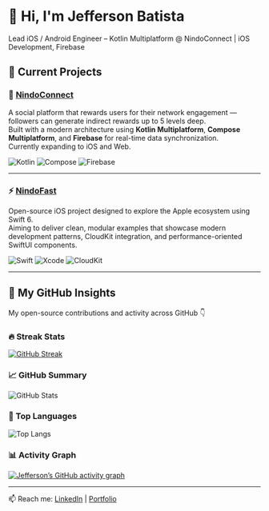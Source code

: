 # 👋 Hi, I'm Jefferson Batista  
Lead iOS / Android Engineer – Kotlin Multiplatform @ NindoConnect | iOS Development, Firebase

## 🚀 Current Projects

### 🧩 [NindoConnect](https://play.google.com/store/apps/details?id=com.nindo.connect&pcampaignid=web_share)
A social platform that rewards users for their network engagement — followers can generate indirect rewards up to 5 levels deep.  
Built with a modern architecture using **Kotlin Multiplatform**, **Compose Multiplatform**, and **Firebase** for real-time data synchronization.  
Currently expanding to iOS and Web.

![Kotlin](https://img.shields.io/badge/Kotlin-0095D5?style=for-the-badge&logo=kotlin&logoColor=white)
![Compose](https://img.shields.io/badge/Compose_Multiplatform-4285F4?style=for-the-badge&logo=jetpackcompose&logoColor=white)
![Firebase](https://img.shields.io/badge/Firebase-FFCA28?style=for-the-badge&logo=firebase&logoColor=black)

---

### ⚡ [NindoFast](https://github.com/Jeffersons/NindoFast)
Open-source iOS project designed to explore the Apple ecosystem using Swift 6.  
Aiming to deliver clean, modular examples that showcase modern development patterns, CloudKit integration, and performance-oriented SwiftUI components.

![Swift](https://img.shields.io/badge/Swift-F05138?style=for-the-badge&logo=swift&logoColor=white)
![Xcode](https://img.shields.io/badge/Xcode-147EFB?style=for-the-badge&logo=xcode&logoColor=white)
![CloudKit](https://img.shields.io/badge/CloudKit-0A84FF?style=for-the-badge&logo=apple&logoColor=white)

---

## 🧠 My GitHub Insights
My open-source contributions and activity across GitHub 👇

<div align="left">

### 🔥 Streak Stats
[![GitHub Streak](https://streak-stats.demolab.com?user=Jeffersons&theme=tokyonight&hide_border=true&border_radius=8)](https://git.io/streak-stats)

### 📈 GitHub Summary
![GitHub Stats](https://github-readme-stats-pri-git-e756e5-jeffersons-projects-9344d6a4.vercel.app/api?username=Jeffersons&show_icons=true&theme=tokyonight&hide_border=true&border_radius=8&include_all_commits=true)

### 🧩 Top Languages
![Top Langs](https://github-readme-stats-pri-git-e756e5-jeffersons-projects-9344d6a4.vercel.app/api/top-langs/?username=Jeffersons&layout=compact&theme=tokyonight&hide_border=true&border_radius=8)

### 📊 Activity Graph
[![Jefferson’s GitHub activity graph](https://github-readme-activity-graph.vercel.app/graph?username=Jeffersons&theme=tokyo-night&hide_border=true&area=true&radius=8)](https://github.com/Jeffersons)

</div>

---

📫 Reach me: [LinkedIn](https://www.linkedin.com/in/jeffsouzabatista/) | [Portfolio](https://play.google.com/store/apps/details?id=com.nindo.connect&pcampaignid=web_share)
